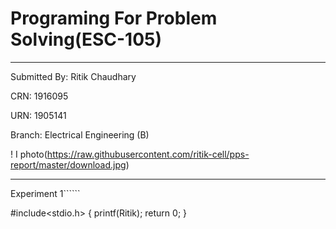 # Programing For Problem Solving(ESC-105)
-----
Submitted By: Ritik Chaudhary

CRN: 1916095

URN: 1905141

Branch: Electrical Engineering (B)

! I photo(https://raw.githubusercontent.com/ritik-cell/pps-report/master/download.jpg)

-------
Experiment 1``````

#include<stdio.h>
{
printf(Ritik);
return 0;
}
